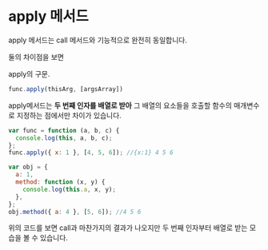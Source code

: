 # apply 메서드

apply 메서드는 call 메서드와 기능적으로 완전히 동일합니다.

둘의 차이점을 보면

apply의 구문.

```jsx
func.apply(thisArg, [argsArray])
```

apply메서드는 **두 번째 인자를 배열로 받아** 그 배열의 요소들을 호출할 함수의 매개변수로 지정하는 점에서만 차이가 있습니다.

```jsx
var func = function (a, b, c) {
  console.log(this, a, b, c);
};
func.apply({ x: 1 }, [4, 5, 6]); //{x:1} 4 5 6

var obj = {
  a: 1,
  method: function (x, y) {
    console.log(this.a, x, y);
  },
};
obj.method({ a: 4 }, [5, 6]); //4 5 6
```

위의 코드를 보면 call과 마찬가지의 결과가 나오지만 두 번째 인자부터 배열로 받는 모습을 볼 수 있습니다.
